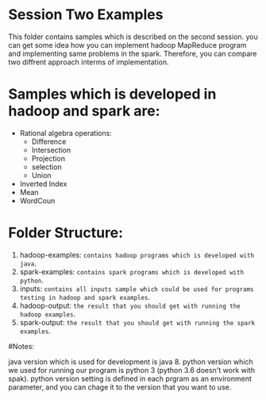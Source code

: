 # Session Two Examples

This folder contains samples which is described on the second session.
you can get some idea how you can implement hadoop MapReduce program and implementing same problems in the spark.
Therefore, you can compare two diffrent approach interms of implementation. 

# Samples which is developed in hadoop and spark are:

* Rational algebra operations:
  * Difference
  * Intersection
  * Projection
  * selection
  * Union
* Inverted Index
* Mean
* WordCoun

# Folder Structure:

1. hadoop-examples: `contains hadoop programs which is developed with java`.
2. spark-examples: `contains spark programs which is developed with python`.
3. inputs: `contains all inputs sample which could be used for programs testing in hadoop and spark examples`.
4. hadoop-output: `the result that you should get with running the hadoop examples`.
5. spark-output: `the result that you should get with running the spark examples`.

#Notes:

java version which is used for development is java 8.
python version which we used for running our program is python 3 
(python 3.6 doesn't work with spak).
python version setting is defined in each prgram as an environment parameter, and you can chage it to the version that you want to use.
